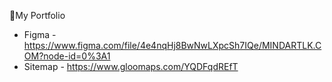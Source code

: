 🔰My Portfolio
- Figma - https://www.figma.com/file/4e4nqHj8BwNwLXpcSh7IQe/MINDARTLK.COM?node-id=0%3A1
- Sitemap - https://www.gloomaps.com/YQDFqdREfT
